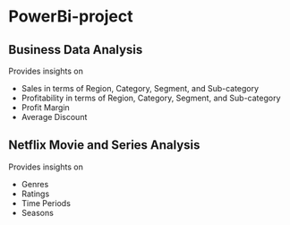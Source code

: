 # PowerBi-project
## Business Data Analysis

Provides insights on
- Sales in terms of Region, Category, Segment, and Sub-category
- Profitability in terms of Region, Category, Segment, and Sub-category
- Profit Margin
- Average Discount

## Netflix Movie and Series Analysis

Provides insights on
- Genres
- Ratings 
- Time Periods
- Seasons

